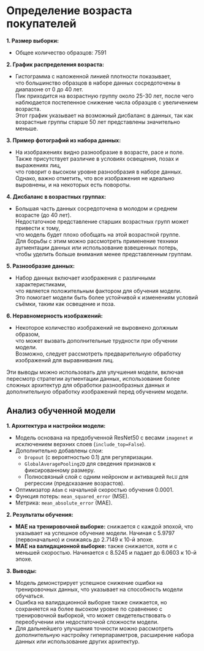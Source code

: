 # Определение возраста покупателей

**1. Размер выборки:**
- Общее количество образцов: 7591

**2. График распределения возраста:**
- Гистограмма с наложенной линией плотности показывает,\
что большинство образцов в наборе данных сосредоточены в диапазоне от 0 до 40 лет. \
Пик приходится на возрастную группу около 25-30 лет, после чего наблюдается постепенное снижение числа образцов с увеличением возраста. \
Этот график указывает на возможный дисбаланс в данных, так как возрастные группы старше 50 лет представлены значительно меньше.

**3. Пример фотографий из набора данных:**
- На изображениях видно разнообразие в возрасте, расе и поле. \
Также присутствует различие в условиях освещения, позах и выражениях лиц,\
что говорит о высоком уровне разнообразия в наборе данных.\
Однако, важно отметить, что все изображения не идеально выровнены, и на некоторых есть повороты.

**4. Дисбаланс в возрастных группах:** 
- Большая часть данных сосредоточена в молодом и среднем возрасте (до 40 лет).\
Недостаточное представление старших возрастных групп может привести к тому,\
что модель будет плохо обобщать на этой возрастной группе.\
Для борьбы с этим можно рассмотреть применение техники аугментации данных или использование взвешенных потерь,\
чтобы уделить больше внимания менее представленным группам.

**5. Разнообразие данных:** 
- Набор данных включает изображения с различными характеристиками, \
что является положительным фактором для обучения модели.\
Это помогает модели быть более устойчивой к изменениям условий съёмки, таким как освещение и поза.

**6. Неравномерность изображений:**
- Некоторое количество изображений не выровнено должным образом,\
что может вызвать дополнительные трудности при обучении модели.\
Возможно, следует рассмотреть предварительную обработку изображений для выравнивания лиц.

Эти выводы можно использовать для улучшения модели, включая пересмотр стратегии аугментации данных, использование более сложных архитектур для обработки разнообразных данных и дополнительную обработку изображений перед обучением модели.

## Анализ обученной модели

**1. Архитектура и настройки модели:**
- Модель основана на предобученной ResNet50 с весами `imagenet` и исключением верхних слоев (`include_top=False`).
- Дополнительно добавлены слои:
  - `Dropout` (с вероятностью 0.1) для регуляризации.
  - `GlobalAveragePooling2D` для сведения признаков к фиксированному размеру.
  - Полносвязный слой с одним нейроном и активацией `ReLU` для регрессии (предсказание возрастов).
- Оптимизатор `Adam` с начальной скоростью обучения 0.0001.
- Функция потерь: `mean_squared_error` (MSE).
- Метрика: `mean_absolute_error` (MAE).

**2. Результаты обучения:**
- **MAE на тренировочной выборке:** снижается с каждой эпохой, что указывает на успешное обучение модели. Начиная с 5.9797 (первоначально) и снижаясь до 2.7149 к 10-й эпохе.
- **MAE на валидационной выборке:** также снижается, хотя и с меньшей скоростью. Начинается с 8.5245 и падает до 6.0603 к 10-й эпохе. 

**3. Выводы:**
- Модель демонстрирует успешное снижение ошибки на тренировочных данных, что указывает на способность модели обучаться.
- Ошибка на валидационной выборке также снижается, но сохраняется на более высоком уровне по сравнению с тренировочной выборкой, что может свидетельствовать о переобучении или недостаточной сложности модели.
- Для дальнейшего улучшения точности можно рассмотреть дополнительную настройку гиперпараметров, расширение набора данных или использование других архитектур.